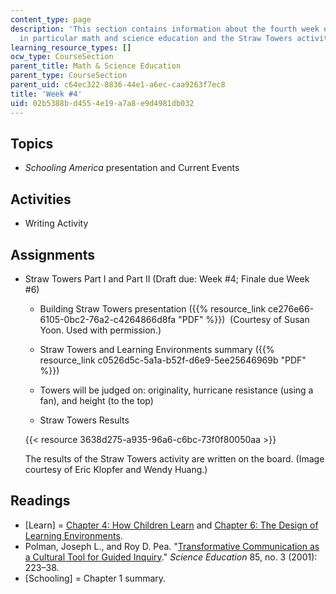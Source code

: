 ```yaml
---
content_type: page
description: 'This section contains information about the fourth week of the course,
  in particular math and science education and the Straw Towers activity. '
learning_resource_types: []
ocw_type: CourseSection
parent_title: Math & Science Education
parent_type: CourseSection
parent_uid: c64ec322-8836-44e1-a6ec-caa9263f7ec8
title: 'Week #4'
uid: 02b5388b-d455-4e19-a7a8-e9d4981db032
---
```


Topics
------

*   _Schooling America_ presentation and Current Events

Activities
----------

*   Writing Activity

Assignments
-----------

*   Straw Towers Part I and Part II (Draft due: Week #4; Finale due Week #6)
    *   Building Straw Towers presentation ({{% resource_link ce276e66-6105-0bc2-76a2-c4264866d8fa "PDF" %}})  (Courtesy of Susan Yoon. Used with permission.)  
        
    *   Straw Towers and Learning Environments summary ({{% resource_link c0526d5c-5a1a-b52f-d6e9-5ee25646969b "PDF" %}})
    *   Towers will be judged on: originality, hurricane resistance (using a fan), and height (to the top)
    *   Straw Towers Results
    
    {{< resource 3638d275-a935-96a6-c6bc-73f0f80050aa >}}
    
    The results of the Straw Towers activity are written on the board. (Image courtesy of Eric Klopfer and Wendy Huang.)
    

Readings
--------

*   \[Learn\] = [Chapter 4: How Children Learn](http://www.nap.edu/openbook.php?record_id=9853&page=79) and [Chapter 6: The Design of Learning Environments](http://www.nap.edu/openbook.php?record_id=9853&page=129).
*   Polman, Joseph L., and Roy D. Pea. "[Transformative Communication as a Cultural Tool for Guided Inquiry](http://dx.doi.org/10.1002/sce.1007)." _Science Education_ 85, no. 3 (2001): 223–38.
*   \[Schooling\] = Chapter 1 summary.